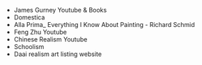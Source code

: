* James Gurney Youtube & Books
* Domestica
* Alla Prima_ Everything I Know About Painting - Richard Schmid
* Feng Zhu Youtube
* Chinese Realism Youtube
* Schoolism
* Daai realism art listing website